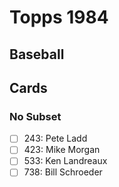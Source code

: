 # Topps 1984 
## Baseball

## Cards

### No Subset
- [ ] 243: Pete Ladd<br>
- [ ] 423: Mike Morgan<br>
- [ ] 533: Ken Landreaux<br>
- [ ] 738: Bill Schroeder<br>
